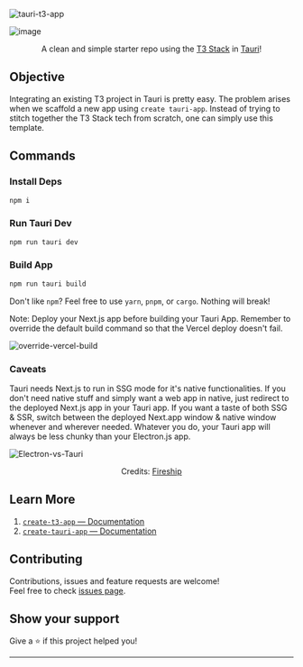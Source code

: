 ![tauri-t3-app](https://socialify.git.ci/AyanavaKarmakar/tauri-t3-app/image?description=1&descriptionEditable=Clean%20and%20simple%20starter%20repo%20using%20the%20T3%20Stack%20in%20Tauri!&font=Inter&language=1&logo=https%3A%2F%2Fseeklogo.com%2Fimages%2FT%2Ftauri-logo-39352BD5A1-seeklogo.com.png&name=1&pattern=Overlapping%20Hexagons&theme=Auto)

![image](https://user-images.githubusercontent.com/89210438/206268075-7b3415f3-3e8f-470c-9d54-814e6253929c.png)

<div align="center">

A clean and simple starter repo using the [T3 Stack](https://create.t3.gg/) in [Tauri](https://tauri.app/)!

</div>

## Objective

Integrating an existing T3 project in Tauri is pretty easy. The problem arises when we scaffold a new app using `create tauri-app`. Instead of trying to stitch together the T3 Stack tech from scratch, one can simply use this template.

## Commands

### Install Deps

```sh
npm i
```

### Run Tauri Dev 

```sh
npm run tauri dev
```

### Build App

```sh
npm run tauri build
```

Don't like `npm`? Feel free to use `yarn`, `pnpm`, or `cargo`. Nothing will break! 

Note: Deploy your Next.js app before building your Tauri App. Remember to override the default build command so that the Vercel deploy doesn't fail.

![override-vercel-build](https://user-images.githubusercontent.com/89210438/206443565-26bf22cb-8a26-42f4-a4a7-16d8450ea737.png)

### Caveats

Tauri needs Next.js to run in SSG mode for it's native functionalities. If you don't need native stuff and simply want a web app in native, just redirect to the deployed Next.js app in your Tauri app. If you want a taste of both SSG & SSR, switch between the deployed Next.app window & native window whenever and wherever needed. Whatever you do, your Tauri app will always be less chunky than your Electron.js app.

![Electron-vs-Tauri](https://user-images.githubusercontent.com/89210438/206445776-6f08bd20-83f9-4602-98a9-3ac983cd9baa.png)

<div align="center">

Credits: [Fireship](https://youtu.be/-X8evddpu7M)

</div>

## Learn More

1. [`create-t3-app` — Documentation](https://create.t3.gg/)
2. [`create-tauri-app` — Documentation](https://tauri.app/)

## Contributing

Contributions, issues and feature requests are welcome!<br />Feel free to check [issues page](https://github.com/AyanavaKarmakar/tauri-t3-app/issues).

## Show your support

Give a ⭐️ if this project helped you!

---

